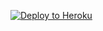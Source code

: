 
<p><a href="https://dashboard.heroku.com/new?template=https://github.com/Henryaay/vs3Github"> <img src="https://www.herokucdn.com/deploy/button.svg" alt="Deploy to Heroku" /></a></p>
